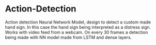 # Action-Detection
Action detection Neural Network Model, design to detect a custom made hand sign. In this case the hand sign being interpreted as a distress sign. Works with video feed from a webcam. On every 30 frames a detection being made with NN model made from LSTM and dense layers.
